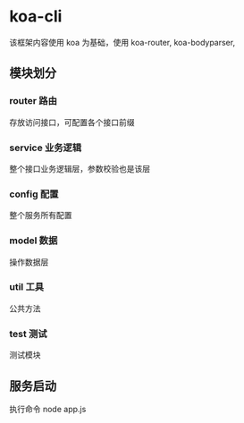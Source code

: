 # koa-cli

该框架内容使用 koa 为基础，使用 koa-router, koa-bodyparser,

## 模块划分

### router 路由

存放访问接口，可配置各个接口前缀

### service 业务逻辑

整个接口业务逻辑层，参数校验也是该层

### config 配置

整个服务所有配置

### model 数据

操作数据层

### util 工具

公共方法

### test 测试

测试模块

## 服务启动

执行命令 node app.js
